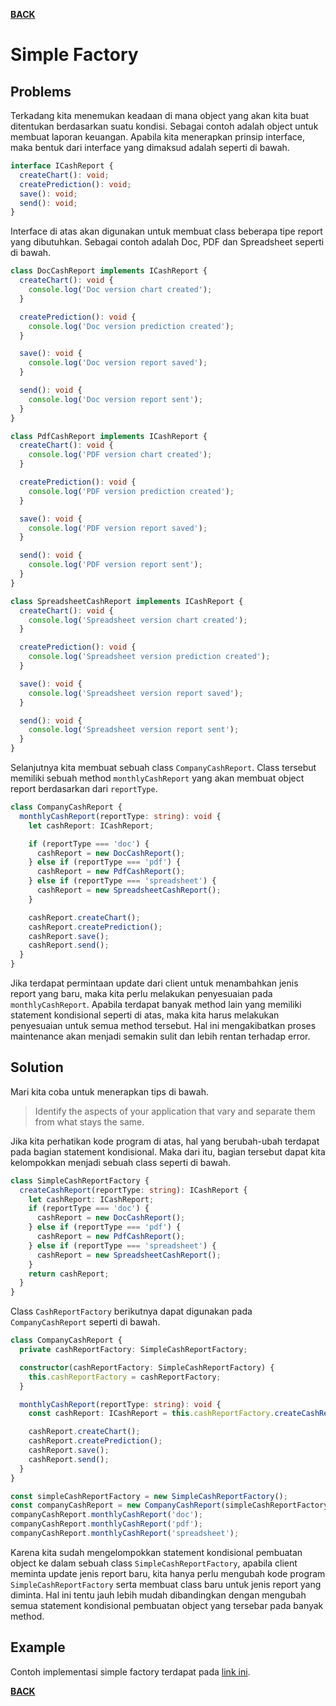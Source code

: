 [**BACK**](./README.md)

# Simple Factory

## Problems

Terkadang kita menemukan keadaan di mana object yang akan kita buat ditentukan berdasarkan suatu kondisi. Sebagai contoh adalah object untuk membuat laporan keuangan. Apabila kita menerapkan prinsip interface, maka bentuk dari interface yang dimaksud adalah seperti di bawah.

```typescript
interface ICashReport {
  createChart(): void;
  createPrediction(): void;
  save(): void;
  send(): void;
}
```

Interface di atas akan digunakan untuk membuat class beberapa tipe report yang dibutuhkan. Sebagai contoh adalah Doc, PDF dan Spreadsheet seperti di bawah.

```typescript
class DocCashReport implements ICashReport {
  createChart(): void {
    console.log('Doc version chart created');
  }

  createPrediction(): void {
    console.log('Doc version prediction created');
  }

  save(): void {
    console.log('Doc version report saved');
  }

  send(): void {
    console.log('Doc version report sent');
  }
}

class PdfCashReport implements ICashReport {
  createChart(): void {
    console.log('PDF version chart created');
  }

  createPrediction(): void {
    console.log('PDF version prediction created');
  }

  save(): void {
    console.log('PDF version report saved');
  }

  send(): void {
    console.log('PDF version report sent');
  }
}

class SpreadsheetCashReport implements ICashReport {
  createChart(): void {
    console.log('Spreadsheet version chart created');
  }

  createPrediction(): void {
    console.log('Spreadsheet version prediction created');
  }

  save(): void {
    console.log('Spreadsheet version report saved');
  }

  send(): void {
    console.log('Spreadsheet version report sent');
  }
}
```

Selanjutnya kita membuat sebuah class `CompanyCashReport`. Class tersebut memiliki sebuah method `monthlyCashReport` yang akan membuat object report berdasarkan dari `reportType`.

```typescript
class CompanyCashReport {
  monthlyCashReport(reportType: string): void {
    let cashReport: ICashReport;

    if (reportType === 'doc') {
      cashReport = new DocCashReport();
    } else if (reportType === 'pdf') {
      cashReport = new PdfCashReport();
    } else if (reportType === 'spreadsheet') {
      cashReport = new SpreadsheetCashReport();
    }

    cashReport.createChart();
    cashReport.createPrediction();
    cashReport.save();
    cashReport.send();
  }
}
```

Jika terdapat permintaan update dari client untuk menambahkan jenis report yang baru, maka kita perlu melakukan penyesuaian pada `monthlyCashReport`. Apabila terdapat banyak method lain yang memiliki statement kondisional seperti di atas, maka kita harus melakukan penyesuaian untuk semua method tersebut. Hal ini mengakibatkan proses maintenance akan menjadi semakin sulit dan lebih rentan terhadap error.

## Solution

Mari kita coba untuk menerapkan tips di bawah.

> Identify the aspects of your application that vary and separate them from what stays the same.

Jika kita perhatikan kode program di atas, hal yang berubah-ubah terdapat pada bagian statement kondisional. Maka dari itu, bagian tersebut dapat kita kelompokkan menjadi sebuah class seperti di bawah.

```typescript
class SimpleCashReportFactory {
  createCashReport(reportType: string): ICashReport {
    let cashReport: ICashReport;
    if (reportType === 'doc') {
      cashReport = new DocCashReport();
    } else if (reportType === 'pdf') {
      cashReport = new PdfCashReport();
    } else if (reportType === 'spreadsheet') {
      cashReport = new SpreadsheetCashReport();
    }
    return cashReport;
  }
}
```

Class `CashReportFactory` berikutnya dapat digunakan pada `CompanyCashReport` seperti di bawah.

```typescript
class CompanyCashReport {
  private cashReportFactory: SimpleCashReportFactory;

  constructor(cashReportFactory: SimpleCashReportFactory) {
    this.cashReportFactory = cashReportFactory;
  }

  monthlyCashReport(reportType: string): void {
    const cashReport: ICashReport = this.cashReportFactory.createCashReport(reportType);

    cashReport.createChart();
    cashReport.createPrediction();
    cashReport.save();
    cashReport.send();
  }
}

const simpleCashReportFactory = new SimpleCashReportFactory();
const companyCashReport = new CompanyCashReport(simpleCashReportFactory);
companyCashReport.monthlyCashReport('doc');
companyCashReport.monthlyCashReport('pdf');
companyCashReport.monthlyCashReport('spreadsheet');
```

Karena kita sudah mengelompokkan statement kondisional pembuatan object ke dalam sebuah class `SimpleCashReportFactory`, apabila client meminta update jenis report baru, kita hanya perlu mengubah kode program `SimpleCashReportFactory` serta membuat class baru untuk jenis report yang diminta. Hal ini tentu jauh lebih mudah dibandingkan dengan mengubah semua statement kondisional pembuatan object yang tersebar pada banyak method.

## Example

Contoh implementasi simple factory terdapat pada [link ini](./simple-factory-example).

[**BACK**](./README.md)